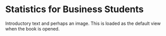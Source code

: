 # Statistics for Business Students

Introductory text and perhaps an image.  This is loaded as the default view when the book is opened. 
